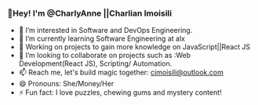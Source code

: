 ### 👋Hey! I'm @CharlyAnne ||Charlian Imoisili 
 
- 👀 I’m interested in Software and DevOps Engineering.
- 🌱 I’m currently learning Software Engineering at alx
- 🔭 Working on projects to gain more knowledge on JavaScript||React JS
- 💬 I’m looking to collaborate on projects such as :Web Development(React JS), Scripting/ Automation.
- 📫 Reach me, let's build magic together: cimoisili@outlook.com
- 😄 Pronouns: She/Money/Her
- ⚡ Fun fact: I love puzzles, chewing gums and mystery content!
